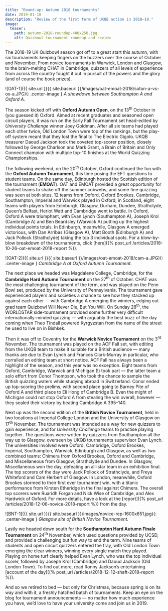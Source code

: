 ```yaml
---
title: "Round-up: Autumn 2018 tournaments"
date: 2019-01-18
description: "Review of the first term of UKQB action in 2018–19."
image:
  teaser:
    path: autumn-2018-roundup-400x250.jpg
    alt: Quizbowl tournament roundup and review
---
```


The 2018-19 UK Quizbowl season got off to a great start this autumn, with six tournaments keeping fingers on the buzzers over the course of October and November. From novice tournaments in Warwick, London and Glasgow, to the brain-melting CHAT in Cambridge, quizzers of all levels of experience from across the country fought it out in pursuit of the powers and the glory (and of course the book prizes).

![OAT-1]({{ site.url }}{{ site.baseurl }}/images/oat-emoat-2018/soton-a-vs-ox-a.JPG){: .center-image }
_A showdown between Southampton A and Oxford A._

The season kicked off with **Oxford Autumn Open**, on the 13<sup>th</sup> October in (you guessed it) Oxford. Aimed at recent graduates and seasoned open circuit players, it was run on the Early Fall Tournament set head-edited by _University Challenge_ winner Joey Goldman. After all six teams had played each other twice, Old London Town were top of the rankings, but the play-off system meant that they lost the final to The Electric Gigolo. UKQB treasurer Daoud Jackson took the coveted top-scorer position, closely followed by George Charlson and Mark Grant, a Brain of Britain and Only Connect champion with multiple top-10 finishes at the World Quizzing Championships.

The following weekend, on the 20<sup>th</sup> October, Oxford continued the fun with the **Oxford Autumn Tournament**, this time posing the EFT questions to student teams. On the same day, Edinburgh hosted the Scottish edition of the tournament (**EMOAT**). OAT and EMOAT provided a great opportunity for student teams to shake off the summer cobwebs, and some fine quizzing was seen at both sites. 12 teams from Oxford, Oxford Brookes, Cambridge, Southampton, Imperial and Warwick played in Oxford; in Scotland, eight teams with players from Edinburgh, Glasgow, Durham, Dundee, Strathclyde, Queen’s Belfast, Heriot Watt and Cambridge went to battle. In Oxford, Oxford A were triumphant, with Evan Lynch (Southampton A), Joseph Krol (Cambridge A) and Ben Beardsley (Warwick A) putting up the highest individual points totals. In Edinburgh, meanwhile, Glasgow A emerged victorious, with Dan Arribas (Glasgow A), Matt Booth (Edinburgh A) and Jack Pollock (Strathclyde) taking the top 3 individual spots. For a blow-by-blow breakdown of the tournaments, click [here]({% post_url /articles/2018-10-26-oat-emoat-2018-report %}).

![OAT-2]({{ site.url }}{{ site.baseurl }}/images/oat-emoat-2018/cam-a.JPG){: .center-image }
_Cambridge A at Oxford Autumn Tournament._

The next place we headed was Magdalene College, Cambridge, for the **Cambridge Hard Autumn Tournament** on the 27<sup>th</sup> of October. CHAT was the most challenging tournament of the term, and was played on the Penn Bowl set, produced by the University of Pennsylvania. The tournament gave experienced players and societies a chance to see how they stacked up against each other — with Cambridge A emerging the winners, edging out grad team Quizbowl Will Never Die, But You Will. On Sunday 28<sup>th</sup>, the WORLDSTAR side-tournament provided some further very difficult internationally-minded quizzing — with arguably the best buzz of the day coming when Theo Tindall powered Kyrgyzstan from the name of the street he used to live on in Bishkek.

Then it was off to Coventry for the **Warwick Novice Tournament** on the 3<sup>rd</sup> November. The tournament was played on the ACF Fall set, with editing from the UKQB team to make it suitable for a British audience — many thanks are due to Evan Lynch and Frances Clark-Murray in particular, who corralled an editing team at short notice. ACF Fall has always been a highlight of the season, and this year was no exception. Eight teams from Oxford, Cambridge, Warwick and Michigan (!) took part — the latter team a solo effort from Conor Thompson, who took the chance to sample the British quizzing waters while studying abroad in Switzerland. Conor ended up top-scoring the prelims, with second place going to Barney Pite of Oxford A and third place to Eli Hong of Cambridge B. Even the might of Michigan could not stop Oxford A from stealing the win overall, however — they sealed their victory by beating Cambridge A 395–140.

Next up was the second edition of the **British Novice Tournament**, held in two locations at Imperial College London and the University of Glasgow on 17<sup>th</sup> November. The tournament was intended as a way for new quizzers to gain experience, and for _University Challenge_ teams to practise playing together. The questions were written by quizzers from Southampton all the way up to Glasgow, overseen by UKQB tournaments supervisor Evan Lynch. The universities involved were Oxford, Cambridge, Oxford Brookes, Imperial, Southampton, Warwick, Edinburgh and Glasgow, as well as two combined teams: Chimera from Oxford Brookes, Oxford and Cambridge, and Miscellaneous from Glasgow, Strathclyde and Dundee. In Glasgow, Miscellaneous won the day, defeating an all-star team in an exhibition final. The top scorers of the day were Jack Pollock of Strathclyde, and Freya Whiteford and Cam Herbert of Glasgow. In London, meanwhile, Oxford Brookes stormed to their first ever tournament win, with a titanic performance from Kirsten Etheridge in the final against Chimera. The overall top scorers were Ruaridh Forgan and Nick Wise of Cambridge, and Alex Hardwick of Oxford. For more details, have a look at the [report]({% post_url /articles/2018-12-06-novice-2018-report %}) from the day.

![BNT-1]({{ site.url }}{{ site.baseurl }}/images/novice-rep-1600x651.jpg){: .center-image }
_Glasgow site of British Novice Tournament._

Lastly we headed down south for the **Southampton Hard Autumn Finale Tournament** on 24<sup>th</sup> November, which used questions provided by UCSD, and provided a challenging but fun way to end the term. Nine teams of students and open circuit quizzers entered the fray, with Old London Town emerging the clear winners, winning every single match they played. Playing on home turf clearly helped Evan Lynch, who was the top individual scorer, followed by Joseph Krol (Cambridge) and Daoud Jackson (Old London Town). To find out more, read Ronny Jackson’s entertaining [account of the day]({% post_url /articles/2018-12-12-shaft-2018-report %}).

And so we retired to bed — but only for Christmas, because spring is on its way and with it, a freshly hatched batch of tournaments. Keep an eye on the blog for tournament announcements — no matter how much experience you have, we’d love to have your university come and join us in 2019.
